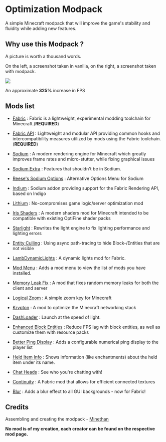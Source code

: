 
# Optimization Modpack

A simple Minecraft modpack that will improve the game's stability and fluidity while adding new features.

## Why use this Modpack ?
A picture is worth a thousand words. 

On the left, a screenshot taken in vanilla, on the right, a screenshot taken with modpack.

![](https://cdn.discordapp.com/attachments/783032190883070022/1135182717802254376/Optimization_Modpack.png)

An approximate **325%** increase in FPS

## Mods list
- [Fabric](https://fabricmc.net/use/installer/) : Fabric is a lightweight, experimental modding toolchain for Minecraft.(**REQUIRED**)

- [Fabric API](https://modrinth.com/mod/fabric-api) : Lightweight and modular API providing common hooks and intercompatibility measures utilized by mods using the Fabric toolchain. (**REQUIRED**)

- [Sodium](https://modrinth.com/mod/sodium) : A modern rendering engine for Minecraft which greatly improves frame rates and micro-stutter, while fixing graphical issues
- [Sodium Extra](https://modrinth.com/mod/sodium-extra) : Features that shouldn't be in Sodium.
- [Reese's Sodium Options](https://modrinth.com/mod/reeses-sodium-options) : Alternative Options Menu for Sodium
- [Indium](https://modrinth.com/mod/indium) : Sodium addon providing support for the Fabric Rendering API, based on Indigo
- [Lithium](https://modrinth.com/mod/lithium) : No-compromises game logic/server optimization mod
- [Iris Shaders](https://modrinth.com/mod/iris) : A modern shaders mod for Minecraft intended to be compatible with existing OptiFine shader packs
- [Starlight](https://modrinth.com/mod/starlight) : Rewrites the light engine to fix lighting performance and lighting errors
- [Entity Culling](https://modrinth.com/mod/entityculling) : Using async path-tracing to hide Block-/Entities that are not visible
- [LambDynamicLights](https://modrinth.com/mod/lambdynamiclights) : A dynamic lights mod for Fabric.
- [Mod Menu](https://modrinth.com/mod/modmenu) : Adds a mod menu to view the list of mods you have installed.
- [Memory Leak Fix](https://modrinth.com/mod/memoryleakfix) : A mod that fixes random memory leaks for both the client and server
- [Logical Zoom](https://modrinth.com/mod/logical-zoom) : A simple zoom key for Minecraft
- [Krypton](https://modrinth.com/mod/krypton) : A mod to optimize the Minecraft networking stack
- [DashLoader](https://modrinth.com/mod/dashloader) : Launch at the speed of light.
- [Enhanced Block Entities](https://modrinth.com/mod/ebe) : Reduce FPS lag with block entities, as well as customize them with resource packs
- [Better Ping Display](https://modrinth.com/mod/better-ping-display-fabric) : Adds a configurable numerical ping display to the player list
- [Held Item Info](https://modrinth.com/mod/held-item-info) : Shows information (like enchantments) about the held item under its name.
- [Chat Heads](https://modrinth.com/mod/chat-heads) : See who you're chatting with!
- [Continuity](https://modrinth.com/mod/continuity) : A Fabric mod that allows for efficient connected textures
- [Blur](https://modrinth.com/mod/blur-fabric) : Adds a blur effect to all GUI backgrounds - now for Fabric!

## Credits
Assembling and creating the modpack - [Minethan](https://github.com/MinethanDev)

**No mod is of my creation, each creator can be found on the respective mod page.**
